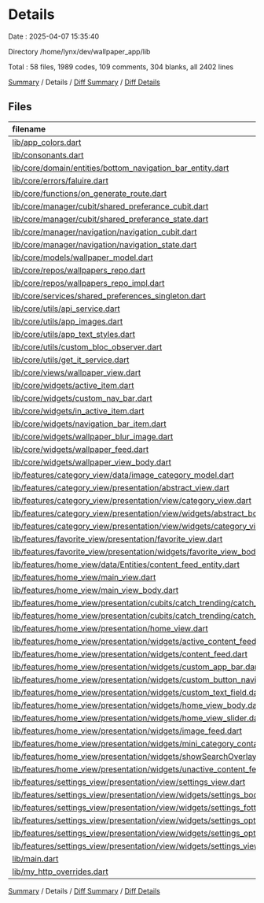 # Details

Date : 2025-04-07 15:35:40

Directory /home/lynx/dev/wallpaper_app/lib

Total : 58 files,  1989 codes, 109 comments, 304 blanks, all 2402 lines

[Summary](results.md) / Details / [Diff Summary](diff.md) / [Diff Details](diff-details.md)

## Files
| filename | language | code | comment | blank | total |
| :--- | :--- | ---: | ---: | ---: | ---: |
| [lib/app\_colors.dart](/lib/app_colors.dart) | Dart | 6 | 0 | 2 | 8 |
| [lib/consonants.dart](/lib/consonants.dart) | Dart | 14 | 0 | 2 | 16 |
| [lib/core/domain/entities/bottom\_navigation\_bar\_entity.dart](/lib/core/domain/entities/bottom_navigation_bar_entity.dart) | Dart | 31 | 0 | 4 | 35 |
| [lib/core/errors/faluire.dart](/lib/core/errors/faluire.dart) | Dart | 51 | 0 | 7 | 58 |
| [lib/core/functions/on\_generate\_route.dart](/lib/core/functions/on_generate_route.dart) | Dart | 16 | 0 | 2 | 18 |
| [lib/core/manager/cubit/shared\_preferance\_cubit.dart](/lib/core/manager/cubit/shared_preferance_cubit.dart) | Dart | 9 | 0 | 4 | 13 |
| [lib/core/manager/cubit/shared\_preferance\_state.dart](/lib/core/manager/cubit/shared_preferance_state.dart) | Dart | 5 | 0 | 4 | 9 |
| [lib/core/manager/navigation/navigation\_cubit.dart](/lib/core/manager/navigation/navigation_cubit.dart) | Dart | 15 | 0 | 5 | 20 |
| [lib/core/manager/navigation/navigation\_state.dart](/lib/core/manager/navigation/navigation_state.dart) | Dart | 5 | 0 | 4 | 9 |
| [lib/core/models/wallpaper\_model.dart](/lib/core/models/wallpaper_model.dart) | Dart | 11 | 0 | 4 | 15 |
| [lib/core/repos/wallpapers\_repo.dart](/lib/core/repos/wallpapers_repo.dart) | Dart | 9 | 0 | 2 | 11 |
| [lib/core/repos/wallpapers\_repo\_impl.dart](/lib/core/repos/wallpapers_repo_impl.dart) | Dart | 32 | 0 | 5 | 37 |
| [lib/core/services/shared\_preferences\_singleton.dart](/lib/core/services/shared_preferences_singleton.dart) | Dart | 34 | 0 | 11 | 45 |
| [lib/core/utils/api\_service.dart](/lib/core/utils/api_service.dart) | Dart | 14 | 0 | 3 | 17 |
| [lib/core/utils/app\_images.dart](/lib/core/utils/app_images.dart) | Dart | 57 | 109 | 56 | 222 |
| [lib/core/utils/app\_text\_styles.dart](/lib/core/utils/app_text_styles.dart) | Dart | 39 | 0 | 2 | 41 |
| [lib/core/utils/custom\_bloc\_observer.dart](/lib/core/utils/custom_bloc_observer.dart) | Dart | 14 | 0 | 4 | 18 |
| [lib/core/utils/get\_it\_service.dart](/lib/core/utils/get_it_service.dart) | Dart | 13 | 0 | 5 | 18 |
| [lib/core/views/wallpaper\_view.dart](/lib/core/views/wallpaper_view.dart) | Dart | 10 | 0 | 2 | 12 |
| [lib/core/widgets/active\_item.dart](/lib/core/widgets/active_item.dart) | Dart | 32 | 0 | 4 | 36 |
| [lib/core/widgets/custom\_nav\_bar.dart](/lib/core/widgets/custom_nav_bar.dart) | Dart | 47 | 0 | 2 | 49 |
| [lib/core/widgets/in\_active\_item.dart](/lib/core/widgets/in_active_item.dart) | Dart | 10 | 0 | 3 | 13 |
| [lib/core/widgets/navigation\_bar\_item.dart](/lib/core/widgets/navigation_bar_item.dart) | Dart | 19 | 0 | 3 | 22 |
| [lib/core/widgets/wallpaper\_blur\_image.dart](/lib/core/widgets/wallpaper_blur_image.dart) | Dart | 35 | 0 | 7 | 42 |
| [lib/core/widgets/wallpaper\_feed.dart](/lib/core/widgets/wallpaper_feed.dart) | Dart | 59 | 0 | 3 | 62 |
| [lib/core/widgets/wallpaper\_view\_body.dart](/lib/core/widgets/wallpaper_view_body.dart) | Dart | 71 | 0 | 7 | 78 |
| [lib/features/category\_view/data/image\_category\_model.dart](/lib/features/category_view/data/image_category_model.dart) | Dart | 23 | 0 | 4 | 27 |
| [lib/features/category\_view/presentation/abstract\_view.dart](/lib/features/category_view/presentation/abstract_view.dart) | Dart | 10 | 0 | 3 | 13 |
| [lib/features/category\_view/presentation/view/category\_view.dart](/lib/features/category_view/presentation/view/category_view.dart) | Dart | 9 | 0 | 3 | 12 |
| [lib/features/category\_view/presentation/view/widgets/abstract\_body.dart](/lib/features/category_view/presentation/view/widgets/abstract_body.dart) | Dart | 43 | 0 | 4 | 47 |
| [lib/features/category\_view/presentation/view/widgets/category\_view\_body.dart](/lib/features/category_view/presentation/view/widgets/category_view_body.dart) | Dart | 51 | 0 | 6 | 57 |
| [lib/features/favorite\_view/presentation/favorite\_view.dart](/lib/features/favorite_view/presentation/favorite_view.dart) | Dart | 9 | 0 | 2 | 11 |
| [lib/features/favorite\_view/presentation/widgets/favorite\_view\_body.dart](/lib/features/favorite_view/presentation/widgets/favorite_view_body.dart) | Dart | 56 | 0 | 3 | 59 |
| [lib/features/home\_view/data/Entities/content\_feed\_entity.dart](/lib/features/home_view/data/Entities/content_feed_entity.dart) | Dart | 5 | 0 | 2 | 7 |
| [lib/features/home\_view/main\_view.dart](/lib/features/home_view/main_view.dart) | Dart | 39 | 0 | 5 | 44 |
| [lib/features/home\_view/main\_view\_body.dart](/lib/features/home_view/main_view_body.dart) | Dart | 30 | 0 | 4 | 34 |
| [lib/features/home\_view/presentation/cubits/catch\_trending/catch\_trending\_cubit.dart](/lib/features/home_view/presentation/cubits/catch_trending/catch_trending_cubit.dart) | Dart | 82 | 0 | 13 | 95 |
| [lib/features/home\_view/presentation/cubits/catch\_trending/catch\_trending\_state.dart](/lib/features/home_view/presentation/cubits/catch_trending/catch_trending_state.dart) | Dart | 10 | 0 | 7 | 17 |
| [lib/features/home\_view/presentation/home\_view.dart](/lib/features/home_view/presentation/home_view.dart) | Dart | 16 | 0 | 2 | 18 |
| [lib/features/home\_view/presentation/widgets/active\_content\_feed.dart](/lib/features/home_view/presentation/widgets/active_content_feed.dart) | Dart | 39 | 0 | 3 | 42 |
| [lib/features/home\_view/presentation/widgets/content\_feed.dart](/lib/features/home_view/presentation/widgets/content_feed.dart) | Dart | 147 | 0 | 8 | 155 |
| [lib/features/home\_view/presentation/widgets/custom\_app\_bar.dart](/lib/features/home_view/presentation/widgets/custom_app_bar.dart) | Dart | 21 | 0 | 4 | 25 |
| [lib/features/home\_view/presentation/widgets/custom\_button\_navigation\_bar.dart](/lib/features/home_view/presentation/widgets/custom_button_navigation_bar.dart) | Dart | 60 | 0 | 3 | 63 |
| [lib/features/home\_view/presentation/widgets/custom\_text\_field.dart](/lib/features/home_view/presentation/widgets/custom_text_field.dart) | Dart | 46 | 0 | 2 | 48 |
| [lib/features/home\_view/presentation/widgets/home\_view\_body.dart](/lib/features/home_view/presentation/widgets/home_view_body.dart) | Dart | 40 | 0 | 4 | 44 |
| [lib/features/home\_view/presentation/widgets/home\_view\_slider.dart](/lib/features/home_view/presentation/widgets/home_view_slider.dart) | Dart | 61 | 0 | 9 | 70 |
| [lib/features/home\_view/presentation/widgets/image\_feed.dart](/lib/features/home_view/presentation/widgets/image_feed.dart) | Dart | 70 | 0 | 6 | 76 |
| [lib/features/home\_view/presentation/widgets/mini\_category\_container.dart](/lib/features/home_view/presentation/widgets/mini_category_container.dart) | Dart | 76 | 0 | 5 | 81 |
| [lib/features/home\_view/presentation/widgets/showSearchOverlay.dart](/lib/features/home_view/presentation/widgets/showSearchOverlay.dart) | Dart | 54 | 0 | 6 | 60 |
| [lib/features/home\_view/presentation/widgets/unactive\_content\_feed.dart](/lib/features/home_view/presentation/widgets/unactive_content_feed.dart) | Dart | 36 | 0 | 2 | 38 |
| [lib/features/settings\_view/presentation/view/settings\_view.dart](/lib/features/settings_view/presentation/view/settings_view.dart) | Dart | 9 | 0 | 2 | 11 |
| [lib/features/settings\_view/presentation/view/widgets/settings\_body\_section.dart](/lib/features/settings_view/presentation/view/widgets/settings_body_section.dart) | Dart | 68 | 0 | 6 | 74 |
| [lib/features/settings\_view/presentation/view/widgets/settings\_fotter\_section.dart](/lib/features/settings_view/presentation/view/widgets/settings_fotter_section.dart) | Dart | 46 | 0 | 4 | 50 |
| [lib/features/settings\_view/presentation/view/widgets/settings\_option.dart](/lib/features/settings_view/presentation/view/widgets/settings_option.dart) | Dart | 37 | 0 | 5 | 42 |
| [lib/features/settings\_view/presentation/view/widgets/settings\_option\_with\_switch.dart](/lib/features/settings_view/presentation/view/widgets/settings_option_with_switch.dart) | Dart | 52 | 0 | 7 | 59 |
| [lib/features/settings\_view/presentation/view/widgets/settings\_view\_body.dart](/lib/features/settings_view/presentation/view/widgets/settings_view_body.dart) | Dart | 33 | 0 | 6 | 39 |
| [lib/main.dart](/lib/main.dart) | Dart | 44 | 0 | 5 | 49 |
| [lib/my\_http\_overrides.dart](/lib/my_http_overrides.dart) | Dart | 9 | 0 | 2 | 11 |

[Summary](results.md) / Details / [Diff Summary](diff.md) / [Diff Details](diff-details.md)